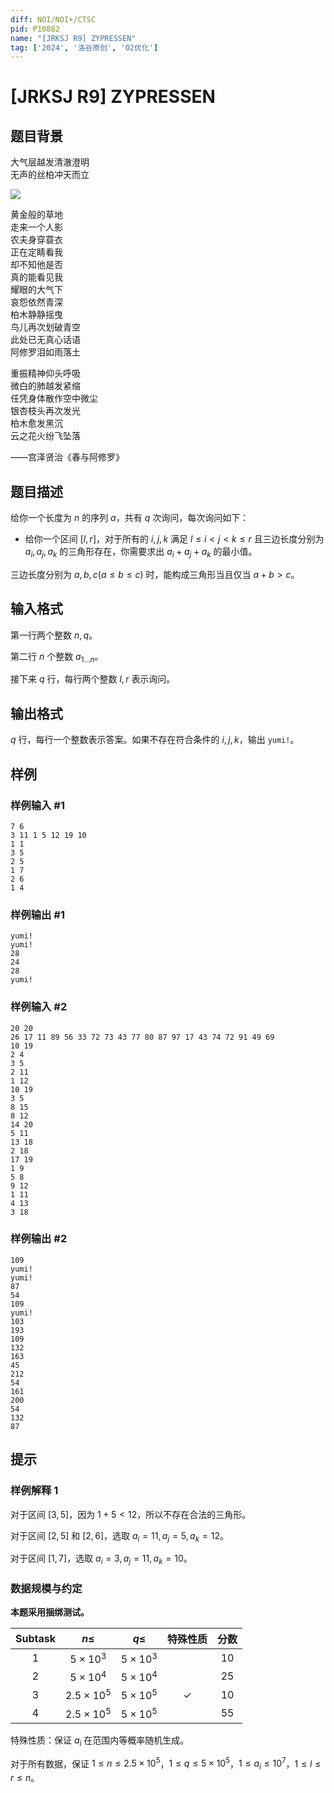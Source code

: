 ```yaml
---
diff: NOI/NOI+/CTSC
pid: P10882
name: "[JRKSJ R9] ZYPRESSEN"
tag: ['2024', '洛谷原创', 'O2优化']
---
```

# [JRKSJ R9] ZYPRESSEN
## 题目背景

大气层越发清澈澄明\
无声的丝柏冲天而立

![](https://cdn.luogu.com.cn/upload/image_hosting/v9015bcs.png)

黄金般的草地\
走来一个人影\
农夫身穿蓑衣\
正在定睛看我\
却不知他是否\
真的能看见我\
耀眼的大气下\
哀怨依然青深\
柏木静静摇曳\
鸟儿再次划破青空\
此处已无真心话语\
阿修罗泪如雨落土

重振精神仰头呼吸\
微白的肺越发紧缩\
任凭身体散作空中微尘\
银杏枝头再次发光\
柏木愈发黑沉\
云之花火纷飞坠落

——宫泽贤治《春与阿修罗》
## 题目描述

给你一个长度为 $n$ 的序列 $a$，共有 $q$ 次询问，每次询问如下：

* 给你一个区间 $[l,r]$，对于所有的 $i,j,k$ 满足 $l\le i<j<k\le r$ 且三边长度分别为 $a_i,a_j,a_k$ 的三角形存在，你需要求出 $a_i+a_j+a_k$ 的最小值。

三边长度分别为 $a,b,c(a\le b\le c)$ 时，能构成三角形当且仅当 $a+b>c$。
## 输入格式

第一行两个整数 $n,q$。

第二行 $n$ 个整数 $a_{1\dots n}$。

接下来 $q$ 行，每行两个整数 $l,r$ 表示询问。
## 输出格式

$q$ 行，每行一个整数表示答案。如果不存在符合条件的 $i,j,k$，输出 `yumi!`。
## 样例

### 样例输入 #1
```
7 6
3 11 1 5 12 19 10
1 1
3 5
2 5
1 7
2 6
1 4
```
### 样例输出 #1
```
yumi!
yumi!
28
24
28
yumi!
```
### 样例输入 #2
```
20 20
26 17 11 89 56 33 72 73 43 77 80 87 97 17 43 74 72 91 49 69
10 19
2 4
3 5
2 11
1 12
10 19
3 5
8 15
8 12
14 20
5 11
13 18
2 18
17 19
1 9
5 8
9 12
1 11
4 13
3 18
```
### 样例输出 #2
```
109
yumi!
yumi!
87
54
109
yumi!
103
193
109
132
163
45
212
54
161
200
54
132
87
```
## 提示

### 样例解释 1

对于区间 $[3,5]$，因为 $1+5<12$，所以不存在合法的三角形。

对于区间 $[2,5]$ 和 $[2,6]$，选取 $a_i=11,a_j=5,a_k=12$。

对于区间 $[1,7]$，选取 $a_i=3,a_j=11,a_k=10$。

### 数据规模与约定

**本题采用捆绑测试。**

| $\mathrm{Subtask}$ | $n\le$ | $q\le$ | 特殊性质 |分数 | 
| :-----: | :-----: | :-----: | :-----: | :-----: | 
| $1$ | $5\times 10^3$ | $5\times 10^3$ | |$10$ | 
| $2$ | $5\times 10^4$ | $5\times 10^4$ | |$25$ | 
| $3$ | $2.5\times 10^5$ | $5\times 10^5$ | $\checkmark$|$10$ | 
| $4$ | $2.5\times 10^5$ | $5\times 10^5$ | |$55$ | 

特殊性质：保证 $a_i$ 在范围内等概率随机生成。

对于所有数据，保证 $1\le n\le 2.5\times 10^5$，$1\le q\le 5\times 10^5$，$1\le a_i\le 10^7$，$1\le l\le r\le n$。
